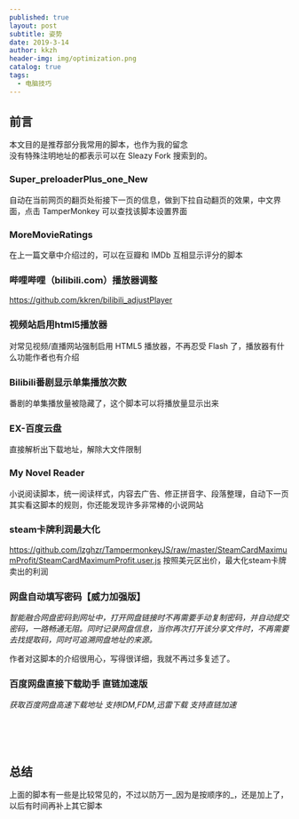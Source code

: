```yaml
---
published: true
layout: post
subtitle: 姿势
date: 2019-3-14
author: kkzh
header-img: img/optimization.png
catalog: true
tags:
  - 电脑技巧
---
```

## 前言
本文目的是推荐部分我常用的脚本，也作为我的留念<br>
没有特殊注明地址的都表示可以在 Sleazy Fork 搜索到的。

### Super_preloaderPlus_one_New
自动在当前网页的翻页处衔接下一页的信息，做到下拉自动翻页的效果，中文界面，点击 TamperMonkey 可以查找该脚本设置界面

### MoreMovieRatings
在上一篇文章中介绍过的，可以在豆瓣和 IMDb 互相显示评分的脚本

### 哔哩哔哩（bilibili.com）播放器调整
https://github.com/kkren/bilibili_adjustPlayer

### 视频站启用html5播放器
对常见视频/直播网站强制启用 HTML5 播放器，不再忍受 Flash 了，播放器有什么功能作者也有介绍

### Bilibili番剧显示单集播放次数
番剧的单集播放量被隐藏了，这个脚本可以将播放量显示出来

### EX-百度云盘
直接解析出下载地址，解除大文件限制

### My Novel Reader
小说阅读脚本，统一阅读样式，内容去广告、修正拼音字、段落整理，自动下一页<br>
其实看这脚本的规则，你还能发现许多非常棒的小说网站

### steam卡牌利润最大化
https://github.com/lzghzr/TampermonkeyJS/raw/master/SteamCardMaximumProfit/SteamCardMaximumProfit.user.js
按照美元区出价，最大化steam卡牌卖出的利润

### 网盘自动填写密码【威力加强版】
_智能融合网盘密码到网址中，打开网盘链接时不再需要手动复制密码，并自动提交密码，一路畅通无阻。同时记录网盘信息，当你再次打开该分享文件时，不再需要去找提取码，同时可追溯网盘地址的来源。_

作者对这脚本的介绍很用心，写得很详细，我就不再过多复述了。

### 百度网盘直接下载助手 直链加速版
_获取百度网盘高速下载地址 支持IDM,FDM,迅雷下载 支持直链加速_

<br><br><br>
## 总结
上面的脚本有一些是比较常见的，不过以防万一_因为是按顺序的_，还是加上了，以后有时间再补上其它脚本
